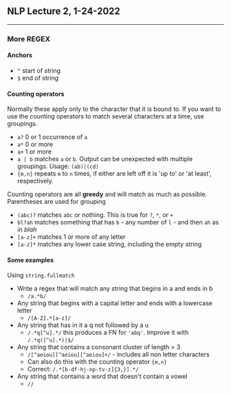 ## NLP Lecture 2, 1-24-2022

---

### More REGEX

#### Anchors

 - `^` start of string
 - `$` end of string

#### Counting operators

Normally these apply only to the character that it is bound to. If you want to use the counting operators to match several characters at a time, use groupings.
 
 - `a?` 0 or 1 occurrence of `a`
 - `a*` 0 or more
 - `a+` 1 or more
 - `a | b` matches `a` or `b`. Output can be unexpected with multiple groupings. Usage: `(ab)|(cd)`
 - `{m,n}` repeats `m` to `n` times, if either are left off it is 'up to' or 'at least', respectively.

Counting operators are all **greedy** and will match as much as possible.
Parentheses are used for grouping

 - `(abc)?` matches `abc` or nothing. This is true for `?`, `*`, or `+`
 - `bl?ah` matches something that has `b` - any number of `l` - and then `ah` as in *blah*
 - `[a-z]+` matches 1 or more of any letter
 - `[a-z]*` matches any lower case string, including the empty string

#### Some examples

Using `string.fullmatch`

 - Write a regex that will match any string that begins in a and ends in b 
   - `/a.*b/`
 - Any string that begins with a capital letter and ends with a lowercase letter
   - `/[A-Z].*[a-z]/`
 - Any string that has in it a q not followed by a u
   - `/.*q[^u].*/` this produces a FN for `'abq'`. Improve it with `/.*q([^u].*)|$/`
 - Any string that contains a consonant cluster of length > 3
   - `/[^aeiou][^aeiou][^aeiou]+/` - includes all non letter characters
   - Can also do this with the counting operator `{m,n}`
   - Correct: `/.*[b-df-hj-np-tv-z]{3,}].*/`
 - Any string that contains a word that doesn't contain a vowel
   - `//`